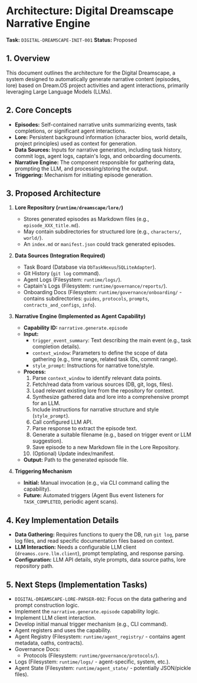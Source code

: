 # Architecture: Digital Dreamscape Narrative Engine

**Task:** `DIGITAL-DREAMSCAPE-INIT-001`
**Status:** Proposed

## 1. Overview

This document outlines the architecture for the Digital Dreamscape, a system designed to automatically generate narrative content (episodes, lore) based on Dream.OS project activities and agent interactions, primarily leveraging Large Language Models (LLMs).

## 2. Core Concepts

*   **Episodes:** Self-contained narrative units summarizing events, task completions, or significant agent interactions.
*   **Lore:** Persistent background information (character bios, world details, project principles) used as context for generation.
*   **Data Sources:** Inputs for narrative generation, including task history, commit logs, agent logs, captain's logs, and onboarding documents.
*   **Narrative Engine:** The component responsible for gathering data, prompting the LLM, and processing/storing the output.
*   **Triggering:** Mechanism for initiating episode generation.

## 3. Proposed Architecture

1.  **Lore Repository (`runtime/dreamscape/lore/`)**
    *   Stores generated episodes as Markdown files (e.g., `episode_XXX_title.md`).
    *   May contain subdirectories for structured lore (e.g., `characters/`, `world/`).
    *   An `index.md` or `manifest.json` could track generated episodes.

2.  **Data Sources (Integration Required)**
    *   Task Board (Database via `DbTaskNexus`/`SQLiteAdapter`).
    *   Git History (`git log` command).
    *   Agent Logs (Filesystem: `runtime/logs/`).
    *   Captain's Logs (Filesystem: `runtime/governance/reports/`).
    *   Onboarding Docs (Filesystem: `runtime/governance/onboarding/` - contains subdirectories: `guides`, `protocols`, `prompts`, `contracts_and_configs`, `info`).

3.  **Narrative Engine (Implemented as Agent Capability)**
    *   **Capability ID:** `narrative.generate.episode`
    *   **Input:**
        *   `trigger_event_summary`: Text describing the main event (e.g., task completion details).
        *   `context_window`: Parameters to define the scope of data gathering (e.g., time range, related task IDs, commit range).
        *   `style_prompt`: Instructions for narrative tone/style.
    *   **Process:**
        1.  Parse `context_window` to identify relevant data points.
        2.  Fetch/read data from various sources (DB, git, logs, files).
        3.  Load relevant existing lore from the repository for context.
        4.  Synthesize gathered data and lore into a comprehensive prompt for an LLM.
        5.  Include instructions for narrative structure and style (`style_prompt`).
        6.  Call configured LLM API.
        7.  Parse response to extract the episode text.
        8.  Generate a suitable filename (e.g., based on trigger event or LLM suggestion).
        9.  Save episode to a new Markdown file in the Lore Repository.
        10. (Optional) Update index/manifest.
    *   **Output:** Path to the generated episode file.

4.  **Triggering Mechanism**
    *   **Initial:** Manual invocation (e.g., via CLI command calling the capability).
    *   **Future:** Automated triggers (Agent Bus event listeners for `TASK_COMPLETED`, periodic agent scans).

## 4. Key Implementation Details

*   **Data Gathering:** Requires functions to query the DB, run `git log`, parse log files, and read specific documentation files based on context.
*   **LLM Interaction:** Needs a configurable LLM client (`dreamos.core.llm.client`), prompt templating, and response parsing.
*   **Configuration:** LLM API details, style prompts, data source paths, lore repository path.

## 5. Next Steps (Implementation Tasks)

*   `DIGITAL-DREAMSCAPE-LORE-PARSER-002`: Focus on the data gathering and prompt construction logic.
*   Implement the `narrative.generate.episode` capability logic.
*   Implement LLM client interaction.
*   Develop initial manual trigger mechanism (e.g., CLI command).
*   Agent registers and uses the capability.
*   Agent Registry (Filesystem: `runtime/agent_registry/` - contains agent metadata, oaths, contracts).
*   Governance Docs:
    *   Protocols (Filesystem: `runtime/governance/protocols/`).
*   Logs (Filesystem: `runtime/logs/` - agent-specific, system, etc.).
*   Agent State (Filesystem: `runtime/agent_state/` - potentially JSON/pickle files). 